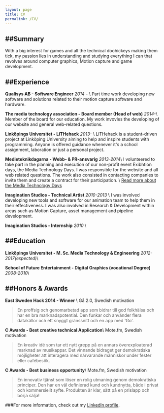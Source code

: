 ```yaml
---
layout: page
title: CV
permalink: /CV/
---
```



##Summary
---
With a big interest for games and all the technical doohickeys making them tick, my passion lies in understanding and studying everything I can that revolves around computer graphics, Motion capture and game development.

##Experience
---
**Qualisys AB - Software Engineer** *2014 -* \\
Part time work developing new software and solutions related to their motion capture software and hardware.

**The media technology association - Board member (Head of web)** *2014-*\\
Member of the board for our education. My work invovles the developing of our website and general web-related questions.

**Linköpings Universitet - LiTHehack** *2013-* \\
LiTHehack is a student-driven project at Linköping University aiming to help and inspire students with programming. Anyone is offered guidance whenever it's a school assignment, laboration or just a personal project.

**Medieteknikdagarna - Webb- & PR-ansvarig** *2013-2014*\\
I volunteered to take part in the planning and execution of our non-profit event Exibhtion days, the Media Technology Days. I was responsible for the website and all web related questions. The work also consisted in contacting companies to invite them and create a contract for their participation. \\
[Read more about the Media Technology Days](http://medieteknikdagarna.se/en/about)

**Imagination Studios - Technical Artist** *2010-2013* \\
I was involved developing new tools and software for our animation team to help them in their effectiveness. I was also involved in Research & Development within areas such as Motion Capture, asset management and pipeline development.

**Imagination Studios - Internship** *2010* \\

##Education
---
**Linköpings Universitet - M. Sc. Media Technology & Engineering** *2012-2017(expected)*\\

**School of Future Entertainment - Digital Graphics (vocational Degree)** *2008-2010*\\


##Honors & Awards
---
**East Sweden Hack 2014 - Winner** \\
Gå 2.0, Swedish motivation

> En proffsig och genomarbetad app som bidrar till god folkhälsa och har en bra marknadspotential. Den funkar och använder flera datakällor och ett snyggt gränssnitt och en app med 'Go'.


**C Awards - Best creative technical Application**\\
Mote.fm, Swedish  motivation

> En kreativ idé som tar ett nytt grepp på en annars överexploaterad marknad av musikappar. Det vinnande bidraget ger demokratiska möjligheter att interagera med närvarande människor under fester eller cafébesök.


**C Awards - Best business opportunity**\\
Mote.fm, Swedish  motivation

> En innovativ tjänst som löser en rolig utmaning genom demokratiska principer. Den har en väl definierad kund och kundnytta, både i privat och kommersiellt syfte. Produkten är klar, sätt på en prislapp och börja sälja!


###For more information, check out my [LinkedIn profile](http://se.linkedin.com/in/eriksandren).